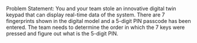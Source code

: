 Problem Statement:
	You and your team stole an innovative digital twin keypad that can display real-time data of the system. 
  There are 7 fingerprints shown in the digital model and a 5-digit PIN passcode has been entered. 
  The team needs to determine the order in which the 7 keys were pressed and figure out what is the 5-digit PIN. 
